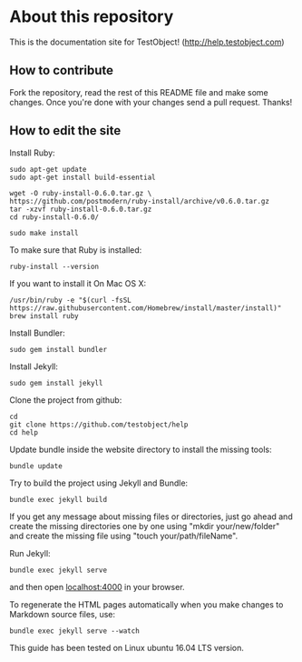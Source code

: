 # About this repository #

This is the documentation site for TestObject! (http://help.testobject.com)

## How to contribute

Fork the repository, read the rest of this README file and make some changes.
Once you're done with your changes send a pull request. Thanks!

## How to edit the site

Install Ruby:

    sudo apt-get update
    sudo apt-get install build-essential

    wget -O ruby-install-0.6.0.tar.gz \
    https://github.com/postmodern/ruby-install/archive/v0.6.0.tar.gz
    tar -xzvf ruby-install-0.6.0.tar.gz
    cd ruby-install-0.6.0/

    sudo make install

To make sure that Ruby is installed:

    ruby-install --version

If you want to install it On Mac OS X:

    /usr/bin/ruby -e "$(curl -fsSL https://raw.githubusercontent.com/Homebrew/install/master/install)"
    brew install ruby


Install Bundler:

    sudo gem install bundler


Install Jekyll:  

    sudo gem install jekyll


Clone the project from github:

    cd
    git clone https://github.com/testobject/help
    cd help

Update bundle inside the website directory to install the missing tools:

    bundle update

Try to build the project using Jekyll and Bundle:

    bundle exec jekyll build

If you get any message about missing files or directories, just go ahead and create the missing directories one by one using "mkdir your/new/folder" and create the missing file using "touch your/path/fileName".


Run Jekyll:  

    bundle exec jekyll serve

and then open [localhost:4000](http://localhost:4000/) in your browser.

To regenerate the HTML pages automatically when you make changes to Markdown source files, use:

    bundle exec jekyll serve --watch  


This guide has been tested on Linux ubuntu 16.04 LTS version.
